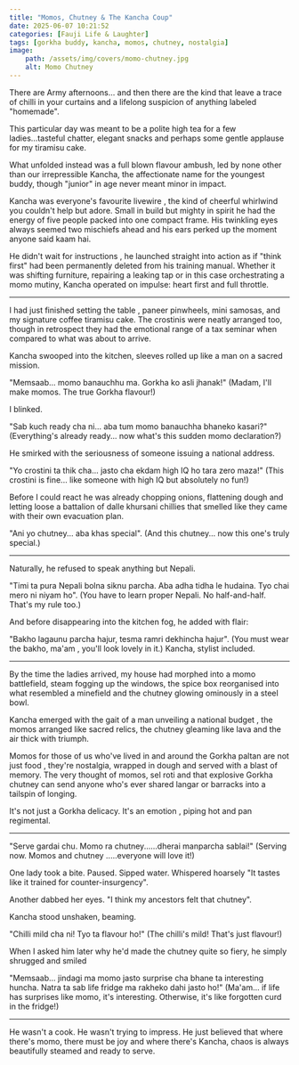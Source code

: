 ```yaml
---
title: "Momos, Chutney & The Kancha Coup"
date: 2025-06-07 10:21:52
categories: [Fauji Life & Laughter]
tags: [gorkha buddy, kancha, momos, chutney, nostalgia]
image:
    path: /assets/img/covers/momo-chutney.jpg
    alt: Momo Chutney
---
```


There are Army afternoons... and then there are the kind that leave a trace of chilli in your curtains and a lifelong suspicion of anything labeled "homemade".

This particular day was meant to be a polite high tea for a few ladies...tasteful chatter, elegant snacks and perhaps some gentle applause for my tiramisu cake.

What unfolded instead was a full blown flavour ambush, led by none other than our irrepressible Kancha, the affectionate name for the youngest buddy, though "junior" in age never meant minor in impact.

Kancha was everyone's favourite livewire , the kind of cheerful whirlwind you couldn't help but adore. Small in build but mighty in spirit he had the energy of five people packed into one compact frame. His twinkling eyes always seemed two mischiefs ahead and his ears perked up the moment anyone said kaam hai.

He didn't wait for instructions , he launched straight into action  as if "think first" had been permanently deleted from his training manual. Whether it was shifting furniture, repairing a leaking tap or in this case orchestrating a momo mutiny, Kancha operated on impulse: heart first and full throttle.

---

I had just finished setting the table , paneer pinwheels, mini samosas, and my signature coffee tiramisu cake. The crostinis were neatly arranged too, though in retrospect they had the emotional range of a tax seminar when compared to what was about to arrive.

Kancha swooped into the kitchen, sleeves rolled up like a man on a sacred mission.

"Memsaab... momo banauchhu ma. Gorkha ko asli jhanak!"
(Madam, I'll make momos. The true Gorkha flavour!)

I blinked.

"Sab kuch ready cha ni... aba tum momo banauchha bhaneko kasari?"
(Everything's already ready... now what's this sudden momo declaration?)

He smirked with the seriousness of someone issuing a national address.

"Yo crostini ta thik cha... jasto cha ekdam high IQ ho tara zero maza!"
(This crostini is fine... like someone with high IQ but absolutely no fun!)

Before I could react he was already chopping onions, flattening dough and letting loose a battalion of dalle khursani chillies that smelled like they came with their own evacuation plan.

"Ani yo chutney... aba khas special".
(And this chutney... now this one's truly special.)

---

Naturally, he refused to speak anything but Nepali.

"Timi ta pura Nepali bolna siknu parcha. Aba adha tidha le hudaina. Tyo chai mero ni niyam ho".
(You have to learn proper Nepali. No half-and-half. That's my rule too.)

And before disappearing into the kitchen fog, he added with flair:

"Bakho lagaunu parcha hajur, tesma ramri dekhincha hajur".
(You must wear the bakho, ma'am , you'll look lovely in it.)
Kancha, stylist included.

---

By the time the ladies arrived, my house had morphed into a momo battlefield, steam fogging up the windows, the spice box reorganised into what resembled a minefield and the chutney glowing ominously in a steel bowl.

Kancha emerged with the gait of a man unveiling a national budget , the momos arranged like sacred relics, the chutney gleaming like lava and the air thick with triumph.

Momos for those of us who've lived in and around the Gorkha paltan are not just food , they're nostalgia, wrapped in dough and served with a blast of memory. The very thought of momos, sel roti and that explosive Gorkha chutney can send anyone who's ever shared langar or barracks into a tailspin of longing.

It's not just a Gorkha delicacy. It's an emotion , piping hot and pan regimental.

---

"Serve gardai chu. Momo ra chutney......dherai manparcha sablai!"
(Serving now. Momos and chutney .....everyone will love it!)

One lady took a bite. Paused. Sipped water. Whispered hoarsely
"It tastes like it trained for counter-insurgency".

Another dabbed her eyes.
"I think my ancestors felt that chutney".

Kancha stood unshaken, beaming.

"Chilli mild cha ni! Tyo ta flavour ho!"
(The chilli's mild! That's just flavour!)

When I asked him later why he'd made the chutney quite so fiery, he simply shrugged and smiled

"Memsaab... jindagi ma momo jasto surprise cha bhane ta interesting huncha. Natra ta sab life fridge ma rakheko dahi jasto ho!"
(Ma'am... if life has surprises like momo, it's interesting. Otherwise, it's like forgotten curd in the fridge!)

---

He wasn't a cook. He wasn't trying to impress.
He just believed that where there's momo, there must be joy and where there's Kancha, chaos is always beautifully steamed and ready to serve.
